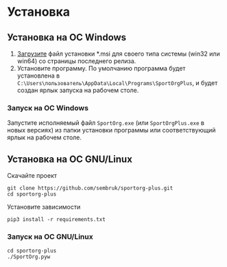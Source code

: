 # Установка

## Установка на ОС Windows

1. [Загрузите](https://github.com/sembruk/sportorg-plus/releases/latest) файл установки \*.msi
для своего типа системы (win32 или win64) со страницы последнего релиза.
1. Установите программу.
По умолчанию программа будет установлена в `C:\Users\пользователь\AppData\Local\Programs\SportOrgPlus`,
и будет создан ярлык запуска на рабочем столе.

### Запуск на ОС Windows

Запустите исполняемый файл `SportOrg.exe` (или `SportOrgPlus.exe` в новых версиях)
из папки установки программы или соответствующий ярлык на рабочем столе.

## Установка на ОС GNU/Linux

Скачайте проект

```commandline
git clone https://github.com/sembruk/sportorg-plus.git
cd sportorg-plus
```

Установите зависимости

```commandline
pip3 install -r requirements.txt
```

### Запуск на ОС GNU/Linux

```commandline
cd sportorg-plus
./SportOrg.pyw
```

